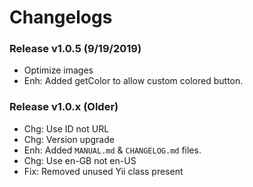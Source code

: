 # Changelogs

### Release v1.0.5 (9/19/2019)
- Optimize images
- Enh: Added getColor to allow custom colored button.

### Release v1.0.x (Older)
- Chg: Use ID not URL
- Chg: Version upgrade
- Enh: Added `MANUAL.md` & `CHANGELOG.md` files.
- Chg: Use en-GB not en-US
- Fix: Removed unused Yii class present
